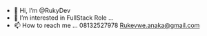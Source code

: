 - 👋 Hi, I’m @RukyDev
- 👀 I’m interested in FullStack Role ...
- 📫 How to reach me ...
08132527978
Rukevwe.anaka@gmail.com


